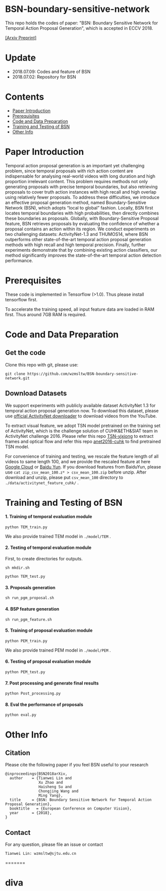 # BSN-boundary-sensitive-network

This repo holds the codes of paper: "BSN: Boundary Sensitive Network for Temporal Action Proposal Generation", which is accepted in ECCV 2018.

[[Arxiv Preprint]](http://arxiv.org/abs/1806.02964)

# Update

* 2018.07.09: Codes and feature of BSN
* 2018.07.02: Repository for BSN



# Contents

* [Paper Introduction](#paper-introduction)
* [Prerequisites](#prerequisites)
* [Code and Data Preparation](#code_and_data_preparation)
* [Training and Testing  of BSN](#training_and_testing_of_bsn)
* [Other Info](#other-info)

# Paper Introduction

Temporal action proposal generation is an important yet challenging problem, since temporal proposals with rich action content are indispensable for analysing real-world videos with long duration and high proportion irrelevant content. This problem requires methods not only generating proposals with precise temporal boundaries, but also retrieving proposals to cover truth action instances with high recall and high overlap using relatively fewer proposals. To address these difficulties, we introduce an effective proposal generation method, named Boundary-Sensitive Network (BSN), which adopts “local to global” fashion. Locally, BSN first locates temporal boundaries with high probabilities, then directly combines these boundaries as proposals. Globally, with Boundary-Sensitive Proposal feature, BSN retrieves proposals by evaluating the confidence of whether a proposal contains an action within its region. We conduct experiments on two challenging datasets: ActivityNet-1.3 and THUMOS14, where BSN outperforms other state-of-the-art temporal action proposal generation methods with high recall and high temporal precision. Finally, further experiments demonstrate that by combining existing action classifiers, our method significantly improves the state-of-the-art temporal action detection performance.


# Prerequisites

These code is  implemented in Tensorflow (>1.0). Thus please install tensorflow first.

To  accelerate the training speed, all input feature data are loaded in RAM first. Thus around 7GB RAM is required.


# Code and Data Preparation

## Get the code

Clone this repo with git, please use:

```
git clone https://github.com/wzmsltw/BSN-boundary-sensitive-network.git
```


## Download Datasets

We support experiments with publicly available dataset ActivityNet 1.3 for temporal action proposal generation now. To download this dataset, please use [official ActivityNet downloader](https://github.com/activitynet/ActivityNet/tree/master/Crawler) to download videos from the YouTube.

To extract visual feature, we adopt TSN model pretrained on the training set of ActivityNet, which is the challenge solution of CUHK&ETH&SIAT team in ActivityNet challenge 2016. Please refer this repo [TSN-yjxiong](https://github.com/yjxiong/temporal-segment-networks) to extract frames and optical flow and refer this repo [anet2016-cuhk](https://github.com/yjxiong/anet2016-cuhk) to find pretrained TSN model.

For convenience of training and testing, we rescale the feature length of all videos to same length 100, and we provide the rescaled feature at here [Google Cloud](https://drive.google.com/file/d/1ISemndlSDS2FtqQOKL0t3Cjj9yk2yznF/view?usp=sharing) or [Baidu Yun](https://pan.baidu.com/s/19GI3_-uZbd_XynUO6g-8YQ). If you download features from BaiduYun, please use `cat zip_csv_mean_100.z* > csv_mean_100.zip` before unzip. After download and unzip, please put `csv_mean_100` directory to `./data/activitynet_feature_cuhk/` . 

# Training and Testing  of BSN

#### 1. Training of temporal evaluation module

```
python TEM_train.py
```

We also provide trained TEM model in `./model/TEM` .


#### 2. Testing of temporal evaluation module

First, to create directories for outputs.

```
sh mkdir.sh
```

```
python TEM_test.py
```

#### 3. Proposals generation

```
sh run_pgm_proposal.sh
```

#### 4. BSP feature generation

```
sh run_pgm_feature.sh
```

#### 5. Training of proposal evaluation module

```
python PEM_train.py
```

We also provide trained PEM model in `./model/PEM` .

#### 6. Testing of proposal evaluation module

```
python PEM_test.py
```

#### 7. Post processing and generate final results

```
python Post_processing.py
```

#### 8. Eval the performance of proposals

```
python eval.py
```

# Other Info

## Citation


Please cite the following paper if you feel BSN useful to your research

```
@inproceedings{BSN2018arXiv,
  author    = {Tianwei Lin and
               Xu Zhao and
               Haisheng Su and
               Chongjing Wang and
               Ming Yang},
  title     = {BSN: Boundary Sensitive Network for Temporal Action Proposal Generation},
  booktitle   = {European Conference on Computer Vision},
  year      = {2018},
}
```


## Contact
For any question, please file an issue or contact
```
Tianwei Lin: wzmsltw@sjtu.edu.cn
```

=======
# diva